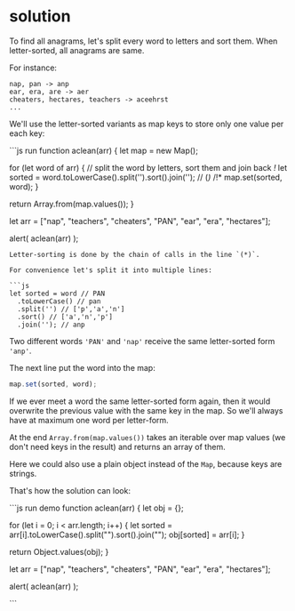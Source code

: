 # solution

To find all anagrams, let's split every word to letters and sort them. When letter-sorted, all anagrams are same.

For instance:

```text
nap, pan -> anp
ear, era, are -> aer
cheaters, hectares, teachers -> aceehrst
...
```

We'll use the letter-sorted variants as map keys to store only one value per each key:

\`\`\`js run function aclean\(arr\) { let map = new Map\(\);

for \(let word of arr\) { // split the word by letters, sort them and join back _!_ let sorted = word.toLowerCase\(\).split\(''\).sort\(\).join\(''\); // \(_\)_ /!\* map.set\(sorted, word\); }

return Array.from\(map.values\(\)\); }

let arr = \["nap", "teachers", "cheaters", "PAN", "ear", "era", "hectares"\];

alert\( aclean\(arr\) \);

```text
Letter-sorting is done by the chain of calls in the line `(*)`.

For convenience let's split it into multiple lines:

```js
let sorted = word // PAN
  .toLowerCase() // pan
  .split('') // ['p','a','n']
  .sort() // ['a','n','p']
  .join(''); // anp
```

Two different words `'PAN'` and `'nap'` receive the same letter-sorted form `'anp'`.

The next line put the word into the map:

```javascript
map.set(sorted, word);
```

If we ever meet a word the same letter-sorted form again, then it would overwrite the previous value with the same key in the map. So we'll always have at maximum one word per letter-form.

At the end `Array.from(map.values())` takes an iterable over map values \(we don't need keys in the result\) and returns an array of them.

Here we could also use a plain object instead of the `Map`, because keys are strings.

That's how the solution can look:

\`\`\`js run demo function aclean\(arr\) { let obj = {};

for \(let i = 0; i &lt; arr.length; i++\) { let sorted = arr\[i\].toLowerCase\(\).split\(""\).sort\(\).join\(""\); obj\[sorted\] = arr\[i\]; }

return Object.values\(obj\); }

let arr = \["nap", "teachers", "cheaters", "PAN", "ear", "era", "hectares"\];

alert\( aclean\(arr\) \);

\`\`\`

